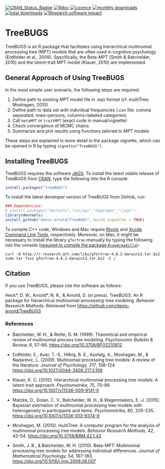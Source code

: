 [![CRAN_Status_Badge](http://www.r-pkg.org/badges/version/TreeBUGS)](http://cran.r-project.org/package=TreeBUGS)
[![Rdoc](http://www.rdocumentation.org/badges/version/TreeBUGS)](http://www.rdocumentation.org/packages/TreeBUGS)
[![Licence](https://img.shields.io/badge/licence-GPL--2-green.svg)](https://www.gnu.org/licenses/old-licenses/gpl-2.0.html)
[![monthly downloads](http://cranlogs.r-pkg.org/badges/TreeBUGS)](http://cranlogs.r-pkg.org/badges/TreeBUGS)
[![total downloads](http://cranlogs.r-pkg.org/badges/grand-total/TreeBUGS)](http://cranlogs.r-pkg.org/badges/grand-total/TreeBUGS)
[![Research software impact](http://depsy.org/api/package/cran/TreeBUGS/badge.svg)](http://depsy.org/package/r/TreeBUGS)



# TreeBUGS

TreeBUGS is an R package that facilitates using hierarchical multinomial processing tree (MPT) models that are often used in cognitive psychology (Erdfelder et al., 2009). Specifically, the Beta-MPT (Smith & Batchelder, 2010) and the latent-trait MPT model (Klauer, 2010) are implemented.

## General Approach of Using TreeBUGS

In the most simple user scenario, the following steps are required:

1. Define path to existing MPT model file in .eqn format (cf. multiTree; Moshagen, 2010)
2. Define path to data set with individual frequencies (.csv file: comma separated, rows=persons, columns=labeled categories)
3. Call `betaMPT` or `traitMPT` (exact code in manual/vignette)
4. Check convergence of MCMC chains
5. Summarize and plot results using functions tailored to MPT models

These steps are explained in more detail in the package vignette, which can be opened in R by typing `vignette("TreeBUGS")`. 

## Installing TreeBUGS

TreeBUGS requires the software [JAGS](http://mcmc-jags.sourceforge.net/). To install the latest stable release of TreeBUGS from [CRAN](https://cran.r-project.org/web/packages/TreeBUGS), type the following into the R console:
```r
install.packages("TreeBUGS")
```

To install the latest developer version of TreeBUGS from GitHub, run:
```r
### Dependencies:
# install.packages("devtools","runjags","hypergeo","rjags")
library(devtools)
install_github("denis-arnold/TreeBUGS", build_vignettes = TRUE)
```

To compile C++ code, Windows and Mac require [Rtools](https://cran.r-project.org/bin/windows/Rtools/) and [Xcode Command Line Tools](https://www.maketecheasier.com/install-command-line-tools-without-xcode/), respectively. Moreover, on Mac, it might be necessary to install the library `gfortran` manually by typing the following into the console ([required to compile the package `RcppArmadillo`](http://thecoatlessprofessor.com/programming/rcpp-rcpparmadillo-and-os-x-mavericks-lgfortran-and-lquadmath-error/)):

```
curl -O http://r.research.att.com/libs/gfortran-4.8.2-darwin13.tar.bz2
sudo tar fvxz gfortran-4.8.2-darwin13.tar.bz2 -C /
```

## Citation

If you use TreeBUGS, please cite the software as follows:

Heck\*, D. W., Arnold\*, N. R., & Arnold, D. (in press). TreeBUGS: An R package for hierarchical multinomial-processing-tree modeling. *Behavior Research Methods*. Retrieved from https://github.com/denis-arnold/TreeBUGS


### References

* Batchelder, W. H., & Riefer, D. M. (1999). Theoretical and empirical review of multinomial process tree modeling. *Psychonomic Bulletin & Review, 6*, 57–86. https://doi.org/10.3758/BF03210812

* Erdfelder, E., Auer, T.-S., Hilbig, B. E., Assfalg, A., Moshagen, M., & Nadarevic, L. (2009). Multinomial processing tree models: A review of the literature. *Journal of Psychology, 217*, 108–124. https://doi.org/10.1027/0044-3409.217.3.108

* Klauer, K. C. (2010). Hierarchical multinomial processing tree models: A latent-trait approach. *Psychometrika, 75*, 70–98. https://doi.org/10.1007/s11336-009-9141-0

* Matzke, D., Dolan, C. V., Batchelder, W. H., & Wagenmakers, E.-J. (2015). Bayesian estimation of multinomial processing tree models with heterogeneity in participants and items. *Psychometrika, 80*, 205–235. https://doi.org/10.1007/s11336-013-9374-9

* Moshagen, M. (2010). multiTree: A computer program for the analysis of multinomial processing tree models. *Behavior Research Methods, 42*, 42–54. https://doi.org/10.3758/BRM.42.1.42

* Smith, J. B., & Batchelder, W. H. (2010). Beta-MPT: Multinomial processing tree models for addressing individual differences. *Journal of Mathematical Psychology, 54*, 167–183. https://doi.org/10.1016/j.jmp.2009.06.007

